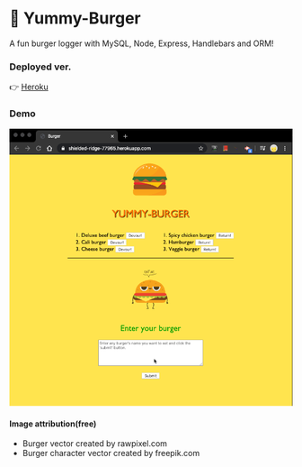 # 🍔 Yummy-Burger

A fun burger logger with MySQL, Node, Express, Handlebars and ORM!

### Deployed ver.

👉 [Heroku](https://shielded-ridge-77965.herokuapp.com/)

### Demo

![screenshot](/demo.gif)

#### Image attribution(free)

- Burger vector created by rawpixel.com
- Burger character vector created by freepik.com
